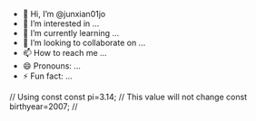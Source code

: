 - 👋 Hi, I’m @junxian01jo
- 👀 I’m interested in ...
- 🌱 I’m currently learning ...
- 💞️ I’m looking to collaborate on ...
- 📫 How to reach me ...
- 😄 Pronouns: ...
- ⚡ Fun fact: ...

<!---
junxian01jo/junxian01jo is a ✨ special ✨ repository because its `README.md` (this file) appears on your GitHub profile.
You can click the Preview link to take a look at your changes.
--->
// Using const
const pi=3.14; // This value will not change
const birthyear=2007; //
